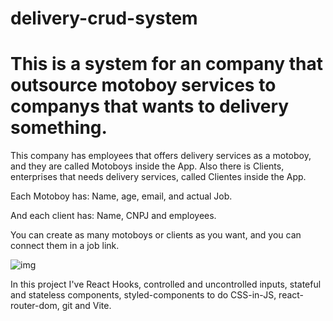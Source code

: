 # delivery-crud-system
# This is a system for an company that outsource motoboy services to companys that wants to delivery something.

This company has employees that offers delivery services as a motoboy, and they are called Motoboys inside the App.
Also there is Clients, enterprises that needs delivery services, called Clientes inside the App.

Each Motoboy has:
Name, age, email, and actual Job.

And each client has:
Name, CNPJ and employees.

You can create as many motoboys or clients as you want, and you can connect them in a job link.

![img](https://i.ibb.co/wggtpXG/delivery-principal-page.png)

In this project I've React Hooks, controlled and uncontrolled inputs, stateful and stateless components, styled-components to do CSS-in-JS, react-router-dom, git and Vite.
